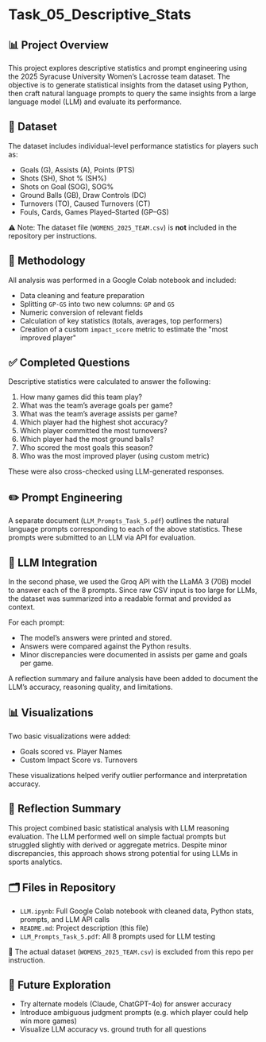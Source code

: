 # Task_05_Descriptive_Stats

## 📊 Project Overview

This project explores descriptive statistics and prompt engineering using the 2025 Syracuse University Women’s Lacrosse team dataset. The objective is to generate statistical insights from the dataset using Python, then craft natural language prompts to query the same insights from a large language model (LLM) and evaluate its performance.

## 📁 Dataset

The dataset includes individual-level performance statistics for players such as:
- Goals (G), Assists (A), Points (PTS)
- Shots (SH), Shot % (SH%)
- Shots on Goal (SOG), SOG%
- Ground Balls (GB), Draw Controls (DC)
- Turnovers (TO), Caused Turnovers (CT)
- Fouls, Cards, Games Played–Started (GP–GS)

⚠️ Note: The dataset file (`WOMENS_2025_TEAM.csv`) is **not** included in the repository per instructions.

## 🔧 Methodology

All analysis was performed in a Google Colab notebook and included:
- Data cleaning and feature preparation
- Splitting `GP-GS` into two new columns: `GP` and `GS`
- Numeric conversion of relevant fields
- Calculation of key statistics (totals, averages, top performers)
- Creation of a custom `impact_score` metric to estimate the "most improved player"

## ✅ Completed Questions

Descriptive statistics were calculated to answer the following:

1. How many games did this team play?
2. What was the team’s average goals per game?
3. What was the team’s average assists per game?
4. Which player had the highest shot accuracy?
5. Which player committed the most turnovers?
6. Which player had the most ground balls?
7. Who scored the most goals this season?
8. Who was the most improved player (using custom metric)

These were also cross-checked using LLM-generated responses.

## ✏️ Prompt Engineering

A separate document (`LLM_Prompts_Task_5.pdf`) outlines the natural language prompts corresponding to each of the above statistics. These prompts were submitted to an LLM via API for evaluation.

## 🤖 LLM Integration

In the second phase, we used the Groq API with the LLaMA 3 (70B) model to answer each of the 8 prompts. Since raw CSV input is too large for LLMs, the dataset was summarized into a readable format and provided as context.

For each prompt:
- The model’s answers were printed and stored.
- Answers were compared against the Python results.
- Minor discrepancies were documented in assists per game and goals per game.

A reflection summary and failure analysis have been added to document the LLM’s accuracy, reasoning quality, and limitations.

## 📊 Visualizations

Two basic visualizations were added:
- Goals scored vs. Player Names
- Custom Impact Score vs. Turnovers

These visualizations helped verify outlier performance and interpretation accuracy.

## 📌 Reflection Summary

This project combined basic statistical analysis with LLM reasoning evaluation. The LLM performed well on simple factual prompts but struggled slightly with derived or aggregate metrics. Despite minor discrepancies, this approach shows strong potential for using LLMs in sports analytics.

## 🗂️ Files in Repository

- `LLM.ipynb`: Full Google Colab notebook with cleaned data, Python stats, prompts, and LLM API calls
- `README.md`: Project description (this file)
- `LLM_Prompts_Task_5.pdf`: All 8 prompts used for LLM testing

🚫 The actual dataset (`WOMENS_2025_TEAM.csv`) is excluded from this repo per instruction.

## 🧪 Future Exploration

- Try alternate models (Claude, ChatGPT-4o) for answer accuracy
- Introduce ambiguous judgment prompts (e.g. which player could help win more games)
- Visualize LLM accuracy vs. ground truth for all questions

